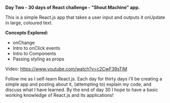 **Day Two - 30 days of React challenge - "Shout Machine" app.**

This is a simple React.js app that takes a user input and outputs it onUpdate in large, coloured text. 

**Concepts Explored:**
- onChange
- Intro to onClick events
- Intro to Components
- Passing styling as props
 
Video: https://www.youtube.com/watch?v=c2CwF39sTjM

Follow me as I self-learn React.js. Each day for thirty days i'll be creating a simple app and posting about it, (attempting to) explain my code, and discuss what I have learned. By the end of day 30 I hope to have a basic working knowledge of React.js and its applications! 
